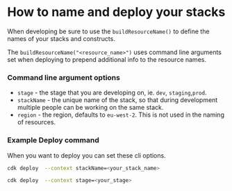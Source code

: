 # How to name and deploy your stacks

When developing be sure to use the `buildResourceName()` to define the names of your stacks and constructs.

The `buildResourceName("<resource_name>")` uses command line arguments set when deploying to prepend additional info to the resource names.

### Command line argument options

- `stage` - the stage that you are developing on, ie. `dev`, `staging`,`prod`.
- `stackName` - the unique name of the stack, so that during development multiple people can be working on the same stack.
- `region` - the region, defaults to `eu-west-2`. This is not used in the naming of resources.

### Example Deploy command

When you want to deploy you can set these cli options.

```bash
cdk deploy  --context stackName=<your_stack_name>
```

```bash
cdk deploy  --context stage=<your_stage>
```
